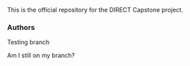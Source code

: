 This is the official repository for the DIRECT Capstone project.

### Authors 
Testing branch

Am I still on my branch?
